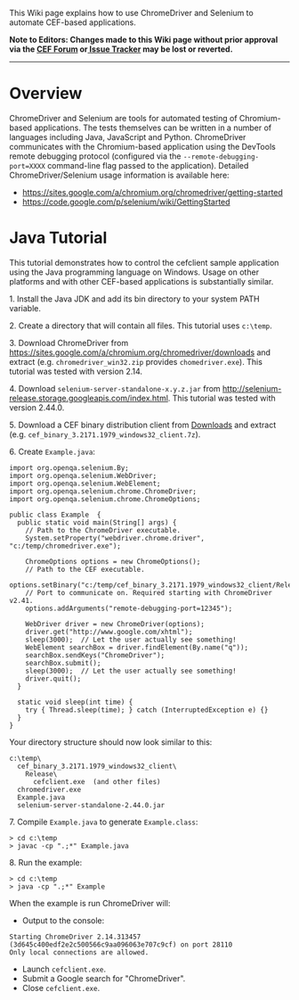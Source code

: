 This Wiki page explains how to use ChromeDriver and Selenium to automate CEF-based applications.

**Note to Editors: Changes made to this Wiki page without prior approval via the [CEF Forum](http://magpcss.org/ceforum/) or[ Issue Tracker](https://bitbucket.org/chromiumembedded/cef/issues?status=new&status=open) may be lost or reverted.**

***

# Overview

ChromeDriver and Selenium are tools for automated testing of Chromium-based applications. The tests themselves can be written in a number of languages including Java, JavaScript and Python. ChromeDriver communicates with the Chromium-based application using the DevTools remote debugging protocol (configured via the `--remote-debugging-port=XXXX` command-line flag passed to the application). Detailed ChromeDriver/Selenium usage information is available here:

  * https://sites.google.com/a/chromium.org/chromedriver/getting-started
  * https://code.google.com/p/selenium/wiki/GettingStarted

# Java Tutorial

This tutorial demonstrates how to control the cefclient sample application using the Java programming language on Windows. Usage on other platforms and with other CEF-based applications is substantially similar.

1\. Install the Java JDK and add its bin directory to your system PATH variable.

2\. Create a directory that will contain all files. This tutorial uses `c:\temp`.

3\. Download ChromeDriver from https://sites.google.com/a/chromium.org/chromedriver/downloads and extract (e.g. `chromedriver_win32.zip` provides `chomedriver.exe`). This tutorial was tested with version 2.14.

4\. Download `selenium-server-standalone-x.y.z.jar` from http://selenium-release.storage.googleapis.com/index.html. This tutorial was tested with version 2.44.0.

5\. Download a CEF binary distribution client from [Downloads](http://magpcss.net/cef_downloads/) and extract (e.g. `cef_binary_3.2171.1979_windows32_client.7z`).

6\. Create `Example.java`:

```
import org.openqa.selenium.By;
import org.openqa.selenium.WebDriver;
import org.openqa.selenium.WebElement;
import org.openqa.selenium.chrome.ChromeDriver;
import org.openqa.selenium.chrome.ChromeOptions;

public class Example  {
  public static void main(String[] args) {
    // Path to the ChromeDriver executable.
    System.setProperty("webdriver.chrome.driver", "c:/temp/chromedriver.exe");

    ChromeOptions options = new ChromeOptions();
    // Path to the CEF executable.
    options.setBinary("c:/temp/cef_binary_3.2171.1979_windows32_client/Release/cefclient.exe");
    // Port to communicate on. Required starting with ChromeDriver v2.41.
    options.addArguments("remote-debugging-port=12345");

    WebDriver driver = new ChromeDriver(options);
    driver.get("http://www.google.com/xhtml");
    sleep(3000);  // Let the user actually see something!
    WebElement searchBox = driver.findElement(By.name("q"));
    searchBox.sendKeys("ChromeDriver");
    searchBox.submit();
    sleep(3000);  // Let the user actually see something!
    driver.quit();
  }

  static void sleep(int time) {
    try { Thread.sleep(time); } catch (InterruptedException e) {}
  }
}
```

Your directory structure should now look similar to this:
```
c:\temp\
  cef_binary_3.2171.1979_windows32_client\
    Release\
      cefclient.exe  (and other files)
  chromedriver.exe
  Example.java
  selenium-server-standalone-2.44.0.jar
```

7\. Compile `Example.java` to generate `Example.class`:

```
> cd c:\temp
> javac -cp ".;*" Example.java
```

8\. Run the example:

```
> cd c:\temp
> java -cp ".;*" Example
```

When the example is run ChromeDriver will:

  * Output to the console:
```
Starting ChromeDriver 2.14.313457 (3d645c400edf2e2c500566c9aa096063e707c9cf) on port 28110
Only local connections are allowed.
```
  * Launch `cefclient.exe`.
  * Submit a Google search for "ChromeDriver".
  * Close `cefclient.exe`.